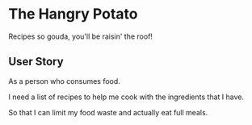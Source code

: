 # The Hangry Potato
Recipes so gouda, you'll be raisin' the roof!

## User Story
As a person who consumes food.

I need a list of recipes to help me cook with the ingredients that I have.

So that I can limit my food waste and actually eat full meals.
